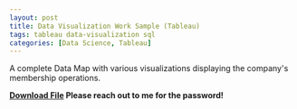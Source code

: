 ```yaml
---
layout: post
title: Data Visualization Work Sample (Tableau)
tags: tableau data-visualization sql
categories: [Data Science, Tableau]
---
```

A complete Data Map with various visualizations displaying the company's membership operations.

**[Download File](https://github.com/annetta-zheng/annetta-zheng.github.io/files/11657626/TableauWorkSample.zip) Please reach out to me for the password!**